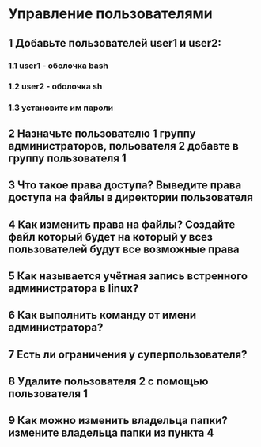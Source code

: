 # Управление пользователями

## 1 Добавьте пользователей user1 и user2:
### 1.1 user1 - оболочка bash

### 1.2 user2 - оболочка sh

### 1.3 установите им пароли

## 2 Назначьте пользователю 1 группу администраторов, польователя 2 добавте в группу пользователя 1

## 3 Что такое права доступа? Выведите права доступа на файлы в директории пользователя

## 4 Как изменить права на файлы? Создайте файл который будет на который у всез пользователей будут все возможные права

## 5 Как называется учётная запись встренного администратора в linux?

## 6 Как выполнить команду от имени администратора?

## 7 Есть ли ограничения у суперпользователя?

## 8 Удалите пользователя 2 с помощью пользователя 1

## 9 Как можно изменить владельца папки? измените владельца папки из пункта 4
